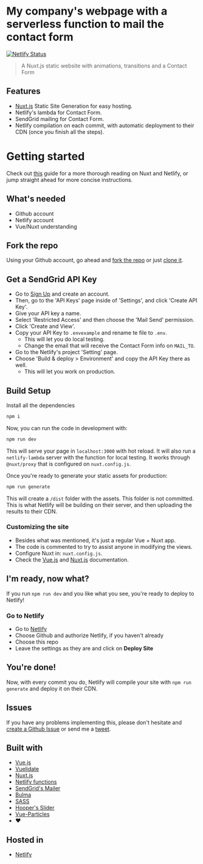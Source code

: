 # My company's webpage with a serverless function to mail the contact form
[![Netlify Status](https://api.netlify.com/api/v1/badges/0df48d1d-8f7e-4541-82b9-4e3ce6027d9e/deploy-status)](https://app.netlify.com/sites/nui/deploys)  
> A Nuxt.js static website with animations, transitions and a Contact Form

## Features
- [Nuxt.js](https://nuxtjs.org/) Static Site Generation for easy hosting.
- Netlify's lambda for Contact Form.
- SendGrid mailing for Contact Form.
- Netlify compilation on each commit, with automatic deployment to their CDN (once you finish all the steps).

# Getting started
Check out [this](https://israelmuca.dev/blog/jamstack-and-cd-pipelines-create-a-blog-with-nuxt-netlify-cms-and-netlify/) guide for a more thorough reading on Nuxt and Netlify, or jump straight ahead for more concise instructions.

## What's needed
- Github account
- Netlify account
- Vue/Nuxt understanding

## Fork the repo
Using your Github account, go ahead and [fork the repo](https://github.com/israelmuca/nui.com.mx/fork) or just [clone it](https://github.com/israelmuca/nui.com.mx).

## Get a SendGrid API Key
- Go to [Sign Up](https://signup.sendgrid.com/) and create an account.
- Then, go to the 'API Keys' page inside of 'Settings', and click 'Create API Key'.
- Give your API key a name.
- Select 'Restricted Access' and then choose the 'Mail Send' permission.
- Click 'Create and View'.
- Copy your API Key to `.envexample` and rename te file to `.env`.
  - This will let you do local testing.
  - Change the email that will receive the Contact Form info on `MAIL_TO`.
- Go to the Netlify's project 'Setting' page.
- Choose 'Build & deploy > Environment' and copy the API Key there as well.
  - This will let you work on production.

## Build Setup
Install all the dependencies
``` bash
npm i
```

Now, you can run the code in development with:
``` bash
npm run dev
```
This will serve your page in `localhost:3000` with hot reload.
It will also run a `netlify-lambda` server with the function for local testing.
It works through `@nuxt/proxy` that is configured on `nuxt.config.js`.

Once you're ready to generate your static assets for production:
``` bash
npm run generate
```
This will create a `/dist` folder with the assets. This folder is not committed.  
This is what Netlify will be building on their server, and then uploading the results to their CDN.

### Customizing the site
- Besides what was mentioned, it's just a regular Vue + Nuxt app.
- The code is commented to try to assist anyone in modifying the views.
- Configure Nuxt in: `nuxt.config.js`.
- Check the [Vue.js](https://vuejs.org/v2/guide/) and [Nuxt.js](https://nuxtjs.org/guide/) documentation.

## I'm ready, now what?
If you run `npm run dev` and you like what you see, you're ready to deploy to Netlify!

### Go to Netlify
- Go to [Netlify](https://app.netlify.com/start)
- Choose Github and authorize Netlify, if you haven't already
- Choose this repo
- Leave the settings as they are and click on **Deploy Site**

## You're done!
Now, with every commit you do, Netlify will compile your site with `npm run generate` and deploy it on their CDN.

## Issues
If you have any problems implementing this, please don't hesitate and [create a Github Issue](https://github.com/israelmuca/nui.com.mx/issues/new) or send me a [tweet](https://twitter.com/IsraelMuCa).

## Built with
- [Vue.js](https://vuejs.org/)
- [Vuelidate](https://github.com/vuelidate/vuelidate)
- [Nuxt.js](https://nuxtjs.org/)
- [Netlify functions](https://www.netlify.com/docs/functions/)
- [SendGrid's Mailer](https://github.com/sendgrid/sendgrid-nodejs/tree/master/packages/mail)
- [Bulma](https://www.bulma.io)
- [SASS](https://sass-lang.com/)
- [Hooper's Slider](https://github.com/baianat/hooper)
- [Vue-Particles](https://github.com/creotip/vue-particles)
- ❤️

## Hosted in
- [Netlify](https://www.netlify.com/)
